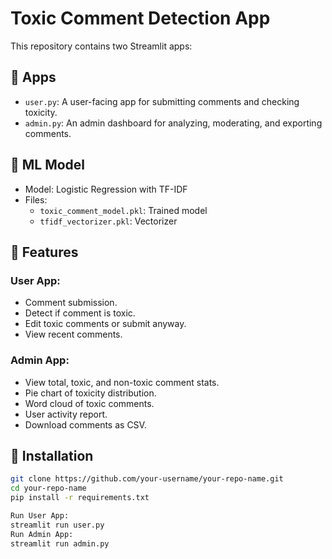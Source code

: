 # Toxic Comment Detection App

This repository contains two Streamlit apps:

## 🚀 Apps

- `user.py`: A user-facing app for submitting comments and checking toxicity.
- `admin.py`: An admin dashboard for analyzing, moderating, and exporting comments.

## 🧠 ML Model

- Model: Logistic Regression with TF-IDF
- Files:
  - `toxic_comment_model.pkl`: Trained model
  - `tfidf_vectorizer.pkl`: Vectorizer

## 📝 Features

### User App:
- Comment submission.
- Detect if comment is toxic.
- Edit toxic comments or submit anyway.
- View recent comments.

### Admin App:
- View total, toxic, and non-toxic comment stats.
- Pie chart of toxicity distribution.
- Word cloud of toxic comments.
- User activity report.
- Download comments as CSV.

## 🔧 Installation

```bash
git clone https://github.com/your-username/your-repo-name.git
cd your-repo-name
pip install -r requirements.txt

Run User App:
streamlit run user.py
Run Admin App:
streamlit run admin.py
